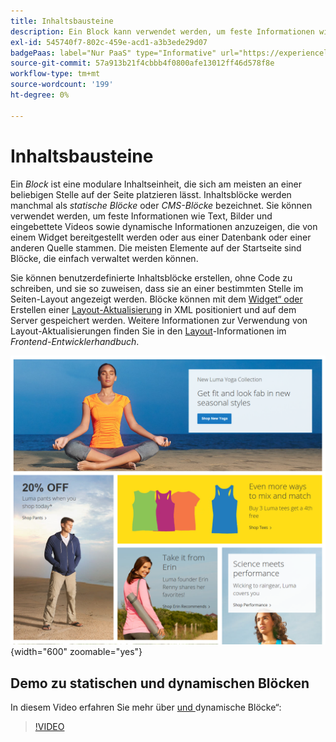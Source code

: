 ```yaml
---
title: Inhaltsbausteine
description: Ein Block kann verwendet werden, um feste Informationen wie Text, Bilder und eingebettete Videos sowie dynamische Informationen anzuzeigen.
exl-id: 545740f7-802c-459e-acd1-a3b3ede29d07
badgePaas: label="Nur PaaS" type="Informative" url="https://experienceleague.adobe.com/de/docs/commerce/user-guides/product-solutions" tooltip="Gilt nur für Adobe Commerce in Cloud-Projekten (von Adobe verwaltete PaaS-Infrastruktur) und lokale Projekte."
source-git-commit: 57a913b21f4cbbb4f0800afe13012ff46d578f8e
workflow-type: tm+mt
source-wordcount: '199'
ht-degree: 0%

---
```


# Inhaltsbausteine

Ein _Block_ ist eine modulare Inhaltseinheit, die sich am meisten an einer beliebigen Stelle auf der Seite platzieren lässt. Inhaltsblöcke werden manchmal als _statische Blöcke_ oder _CMS-Blöcke_ bezeichnet. Sie können verwendet werden, um feste Informationen wie Text, Bilder und eingebettete Videos sowie dynamische Informationen anzuzeigen, die von einem Widget bereitgestellt werden oder aus einer Datenbank oder einer anderen Quelle stammen. Die meisten Elemente auf der Startseite sind Blöcke, die einfach verwaltet werden können.

Sie können benutzerdefinierte Inhaltsblöcke erstellen, ohne Code zu schreiben, und sie so zuweisen, dass sie an einer bestimmten Stelle im Seiten-Layout angezeigt werden. Blöcke können mit dem [Widget“ oder ](widget-static-block.md) Erstellen einer [Layout-Aktualisierung](layout-updates.md) in XML positioniert und auf dem Server gespeichert werden. Weitere Informationen zur Verwendung von Layout-Aktualisierungen finden Sie in den [Layout][1]-Informationen im _Frontend-Entwicklerhandbuch_.

![Blöcke auf der Startseite der Beispiel-Storefront](./assets/storefront-blocks-home-page.png){width="600" zoomable="yes"}

## Demo zu statischen und dynamischen Blöcken

In diesem Video erfahren Sie mehr über [ und ](dynamic-blocks.md)dynamische Blöcke“:

>[!VIDEO](https://video.tv.adobe.com/v/343783?quality=12&learn=on)

[1]: https://developer.adobe.com/commerce/frontend-core/guide/layouts/
